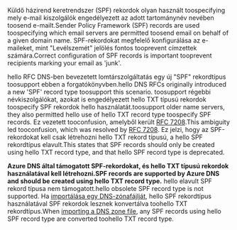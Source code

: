 <span data-ttu-id="ef5ec-101">Küldő házirend keretrendszer (SPF) rekordok olyan használt toospecifying mely e-mail kiszolgálók engedélyezett az adott tartománynév nevében toosend e-mailt.</span><span class="sxs-lookup"><span data-stu-id="ef5ec-101">Sender Policy Framework (SPF) records are used toospecifying which email servers are permitted toosend email on behalf of a given domain name.</span></span>  <span data-ttu-id="ef5ec-102">SPF-rekordokat megfelelő konfigurálása az e-maileket, mint "Levélszemét" jelölés fontos tooprevent címzettek számára.</span><span class="sxs-lookup"><span data-stu-id="ef5ec-102">Correct configuration of SPF records is important tooprevent recipients marking your email as 'junk'.</span></span>

<span data-ttu-id="ef5ec-103">hello RFC DNS-ben bevezetett lomtárszolgáltatás egy új "SPF" rekordtípus toosupport ebben a forgatókönyvben.</span><span class="sxs-lookup"><span data-stu-id="ef5ec-103">hello DNS RFCs originally introduced a new 'SPF' record type toosupport this scenario.</span></span> <span data-ttu-id="ef5ec-104">toosupport régebbi névkiszolgálókat, azokat is engedélyezett hello TXT típusú rekordok toospecify SPF rekordok hello használatát.</span><span class="sxs-lookup"><span data-stu-id="ef5ec-104">toosupport older name servers, they also permitted hello use of hello TXT record type toospecify SPF records.</span></span>  <span data-ttu-id="ef5ec-105">Ez vezetett tooconfusion, amelyből került [RFC 7208](http://tools.ietf.org/html/rfc7208#section-3.1).</span><span class="sxs-lookup"><span data-stu-id="ef5ec-105">This ambiguity led tooconfusion, which was resolved by [RFC 7208](http://tools.ietf.org/html/rfc7208#section-3.1).</span></span>  <span data-ttu-id="ef5ec-106">Ez jelzi, hogy az SPF-rekordokat kell csak létrehozni hello TXT rekord típusú, a hello SPF rekordtípus elavult.</span><span class="sxs-lookup"><span data-stu-id="ef5ec-106">This states that SPF records should only be created using hello TXT record type, and that hello SPF record type is deprecated.</span></span>

<span data-ttu-id="ef5ec-107">**Azure DNS által támogatott SPF-rekordokat, és hello TXT típusú rekordok használatával kell létrehozni.**</span><span class="sxs-lookup"><span data-stu-id="ef5ec-107">**SPF records are supported by Azure DNS and should be created using hello TXT record type.**</span></span> <span data-ttu-id="ef5ec-108">hello elavult SPF rekord típusa nem támogatott.</span><span class="sxs-lookup"><span data-stu-id="ef5ec-108">hello obsolete SPF record type is not supported.</span></span> <span data-ttu-id="ef5ec-109">Ha [importálása egy DNS-zónafájlját](../articles/dns/dns-import-export.md), hello SPF rekordtípus használatával SPF rekordok lesznek konvertálva toohello TXT rekordtípus.</span><span class="sxs-lookup"><span data-stu-id="ef5ec-109">When [importing a DNS zone file](../articles/dns/dns-import-export.md), any SPF records using hello SPF record type are converted toohello TXT record type.</span></span>
